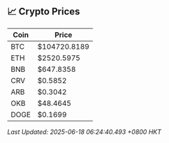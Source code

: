 ## 📈 Crypto Prices

| Coin | Price |
| ---- | ----- |
| BTC | $104720.8189 |
| ETH | $2520.5975 |
| BNB | $647.8358 |
| CRV | $0.5852 |
| ARB | $0.3042 |
| OKB | $48.4645 |
| DOGE | $0.1699 |

_Last Updated: 2025-06-18 06:24:40.493 +0800 HKT_